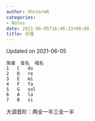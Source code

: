 ```yaml
---
author: XhstormR
categories:
- Notes
date: 2021-06-05T16:46:13+08:00
title: 乐理
---
```


<!--more-->

Updated on 2021-06-05

>

```
简谱	音名	唱名
1	C	do
2	D	re
3	E	mi
4	F	fa
5	G	sol
6	A	la
7	B	si
```

大调音阶：两全一半三全一半
